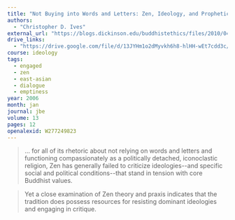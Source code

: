```yaml
---
title: "Not Buying into Words and Letters: Zen, Ideology, and Prophetic Critique"
authors:
  - "Christopher D. Ives"
external_url: "https://blogs.dickinson.edu/buddhistethics/files/2010/04/04_ZSE_Ives.pdf"
drive_links:
  - "https://drive.google.com/file/d/13JYHm1o2dMyvkh6h8-hlHH-wEt7cdd3c/view?usp=drivesdk"
course: ideology
tags:
  - engaged
  - zen
  - east-asian
  - dialogue
  - emptiness
year: 2006
month: jan
journal: jbe
volume: 13
pages: 12
openalexid: W277249823
---
```


> … for all of its rhetoric about not relying on words and letters and functioning compassionately as a politically detached, iconoclastic religion, Zen has generally failed to criticize ideologies--and specific social and political conditions--that stand in tension with core Buddhist values.

> Yet a close examination of Zen theory and praxis indicates that the tradition does possess resources for resisting dominant ideologies and engaging in critique.
